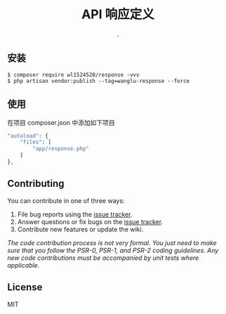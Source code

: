 <h1 align="center"> API 响应定义 </h1>

<p align="center"> .</p>


## 安装

```shell
$ composer require wl1524520/response -vvv
$ php artisan vendor:publish --tag=wanglu-response --force
```

## 使用

在项目 composer.json 中添加如下项目
```php
"autoload": {
    "files": [
        "app/response.php"
    ]
},
```

## Contributing

You can contribute in one of three ways:

1. File bug reports using the [issue tracker](https://github.com/wl1524520/response/issues).
2. Answer questions or fix bugs on the [issue tracker](https://github.com/wl1524520/response/issues).
3. Contribute new features or update the wiki.

_The code contribution process is not very formal. You just need to make sure that you follow the PSR-0, PSR-1, and PSR-2 coding guidelines. Any new code contributions must be accompanied by unit tests where applicable._

## License

MIT